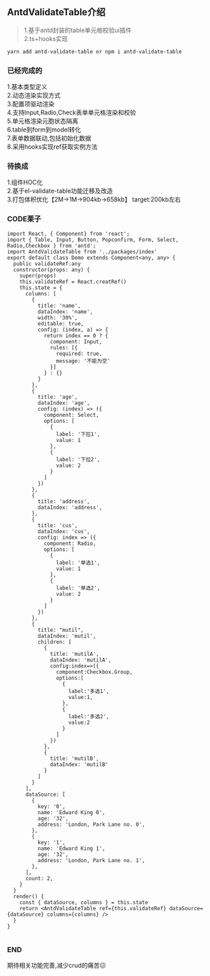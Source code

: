 ## AntdValidateTable介绍
  > 1.基于antd封装的table单元格校验ui插件                                   
  > 2.ts+hooks实现

```sh
yarn add antd-validate-table or npm i antd-validate-table
```

### 已经完成的
  1.基本类型定义                              
  2.动态渲染实现方式                            
  3.配置项驱动渲染                                                           
  4.支持Input,Radio,Check表单单元格渲染和校验     
  5.单元格渲染元胞状态隔离             
  6.table到form到model转化                           
  7.表单数据联动,包括初始化数据                        
  8.采用hooks实现ref获取实例方法                                 


### 待换成
  1.组件HOC化                                
  2.基于el-validate-table功能迁移及改造                                    
  3.打包体积优化【2M->1M->904kb->658kb】 target:200kb左右                            

### CODE栗子

```tsx
import React, { Component} from 'react';
import { Table, Input, Button, Popconfirm, Form, Select, Radio,Checkbox } from 'antd';
import AntdValidateTable from '../packages/index'
export default class Demo extends Component<any, any> {
  public validateRef:any
  constructor(props: any) {
    super(props)
    this.validateRef = React.creatRef()
    this.state = {
      columns: [
        {
          title: 'name',
          dataIndex: 'name',
          width: '30%',
          editable: true,
          config: (index, a) => {
            return index == 0 ? {
              component: Input,
              rules: [{
                required: true,
                message: '不能为空'
              }]
            } : {}
          }
        },
        {
          title: 'age',
          dataIndex: 'age',
          config: (index) => ({
            component: Select,
            options: [
              {
                label: '下拉1',
                value: 1
              },
              {
                label: '下拉2',
                value: 2
              }
            ]
          })
        },
        {
          title: 'address',
          dataIndex: 'address',
        },
        {
          title: 'cus',
          dataIndex: 'cus',
          config: index => ({
            component: Radio,
            options: [
              {
                label: '单选1',
                value: 1
              },
              {
                label: '单选2',
                value: 2
              }
            ]
          })
        },
        {
          title: "mutil",
          dataIndex: 'mutil',
          children: [
            {
              title: 'mutilA',
              dataIndex: 'mutilA',
              config:index=>({
                component:Checkbox.Group,
                options:[
                  {
                    label:'多选1',
                    value:1,
                  },
                  {
                    label:'多选2',
                    value:2
                  }
                ]
              })
            },
            {
              title: 'mutilB',
              dataIndex: 'mutilB'
            }
          ]
        }
      ],
      dataSource: [
        {
          key: '0',
          name: 'Edward King 0',
          age: '32',
          address: 'London, Park Lane no. 0',
        },
        {
          key: '1',
          name: 'Edward King 1',
          age: '32',
          address: 'London, Park Lane no. 1',
        },
      ],
      count: 2,
    }
  }
  render() {
    const { dataSource, columns } = this.state
    return <AntdValidateTable ref={this.validateRef} dataSource={dataSource} columns={columns} />
  }
}


```



### END
期待相关功能完善,减少crud的痛苦😖


